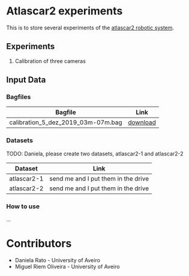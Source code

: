 # Atlascar2 experiments

This is to store several experiments of the [atlascar2 robotic system](https://github.com/lardemua/atlascar2).

## Experiments 

1. Calibration of three cameras

## Input Data

### Bagfiles

| Bagfile | Link |
| -------------- | :----------: |
calibration_5_dez_2019_03m-07m.bag | [download](https://drive.google.com/file/d/1M-vqtvB7q0mfUgIEiWNbMQLLXUxe1b8Y/view?usp=sharing)

### Datasets

TODO: Daniela, please create two datasets, atlascar2-1 and atlascar2-2

| Dataset | Link |
| -------------- | :----------: |
atlascar2-1 | send me and I put them in the drive
atlascar2-2 | send me and I put them in the drive

### How to use

... 

# Contributors

* Daniela Rato - University of Aveiro
* Miguel Riem Oliveira - University of Aveiro

